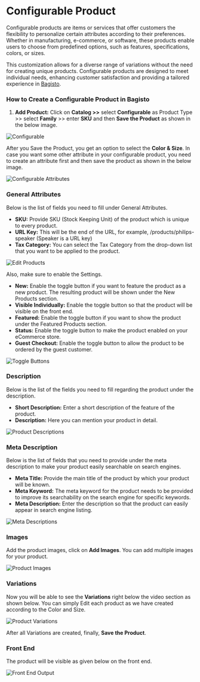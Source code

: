 # Configurable Product

Configurable products are items or services that offer customers the flexibility to personalize certain attributes according to their preferences. Whether in manufacturing, e-commerce, or software, these products enable users to choose from predefined options, such as features, specifications, colors, or sizes.

This customization allows for a diverse range of variations without the need for creating unique products. Configurable products are designed to meet individual needs, enhancing customer satisfaction and providing a tailored experience in [Bagisto](https://bagisto.com/en/).

### How to Create a Configurable Product in Bagisto 

1. **Add Product:** Click on **Catalog >>** select **Configurable** as Product Type >> select **Family** >> enter **SKU** and then **Save the Product** as shown in the below image.

<img src="/images/configurable-product/configurable.png" alt="Configurable" />

After you Save the Product, you get an option to select the **Color & Size**. In case you want some other attribute in your configurable product, you need to create an attribute first and then save the product as shown in the below image.

<img src="/images/configurable-product/configurableAttributes.png" alt="Configurable Attributes" />

### General Attributes
Below is the list of fields you need to fill under General Attributes.

- **SKU:** Provide SKU (Stock Keeping Unit) of the product which is unique to every product.
- **URL Key:** This will be the end of the URL, for example, /products/philips-speaker (Speaker is a URL key)
- **Tax Category:** You can select the Tax Category from the drop-down list that you want to be applied to the product.

<img src="/images/configurable-product/editProducts.png" alt="Edit Products" />

Also, make sure to enable the Settings.

- **New:** Enable the toggle button if you want to feature the product as a new product. The resulting product will be shown under the New Products section.
- **Visible Individually:** Enable the toggle button so that the product will be visible on the front end.
- **Featured:** Enable the toggle button if you want to show the product under the Featured Products section.
- **Status:** Enable the toggle button to make the product enabled on your eCommerce store.
- **Guest Checkout:** Enable the toggle button to allow the product to be ordered by the guest customer.

<img src="/images/configurable-product/toggleButtons.png" alt="Toggle Buttons" />

### Description
Below is the list of the fields you need to fill regarding the product under the description.

- **Short Description:** Enter a short description of the feature of the product.
- **Description:** Here you can mention your product in detail.

<img src="/images/configurable-product/descriptions.png" alt="Product Descriptions" />

### Meta Description
Below is the list of fields that you need to provide under the meta description to make your product easily searchable on search engines.

- **Meta Title:** Provide the main title of the product by which your product will be known.
- **Meta Keyword:** The meta keyword for the product needs to be provided to improve its searchability on the search engine for specific keywords.
- **Meta Description:** Enter the description so that the product can easily appear in search engine listing.

<img src="/images/configurable-product/metaDescriptions.png" alt="Meta Descriptions" />

### Images
Add the product images, click on **Add Images**. You can add multiple images for your product.

<img src="/images/configurable-product/image.png" alt="Product Images" />

### Variations

Now you will be able to see the **Variations** right below the video section as shown below. You can simply Edit each product as we have created according to the Color and Size.

<img src="/images/configurable-product/variations.png" alt="Product Variations" />

After all Variations are created, finally, **Save the Product**.

### Front End
The product will be visible as given below on the front end.

<img src="/images/configurable-product/output.png" alt="Front End Output" />
